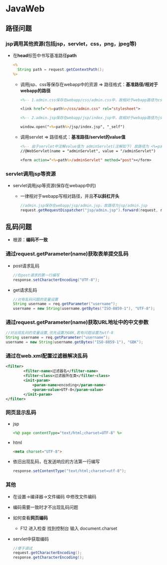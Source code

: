 # JavaWeb

## 路径问题

### jsp调用其他资源(包括jsp，servlet，css，png，jpeg等)

- 在**head**标签中书写基准路径**path**

  ```jsp
  <% 
  	String path = request.getContextPath();
  %>
  ```

    - 调用jsp、css等保存在webapp中的资源 => 路径格式：**基准路径/相对于webapp的路径**

      ```jsp
      <%-- 1.admin.css保存在webapp/css/admin.css中，故相对于webapp路径为css/admin.css ,故加上基准路径为 <%=path%>/css/admin.css --%>
      
      <link href="<%=path%>/css/admin.css" rel="stylesheet">
      
      <%-- 2.admin.jsp保存在webapp/jsp/index.jsp中，故相对于webapp路径为jsp/index.jsp ,故加上基准路径为 <%=path%>/jsp/index.jsp --%>
      
      window.open("<%=path%>/jsp/index.jsp", "_self")
      ```

    - 调用servlet => 路径格式：**基准路径/servlet的value值**

      ```jsp
      <%-- 由于servlet中注解value值为 adminServlet(注解如下) 故路径为 <%=path%>/adminServlet --%>
      //@WebServlet(name = "adminServlet", value = "/adminServlet")
      
      <form action="<%=path%>/adminServlet" method="post"></form>
      ```

### servlet调用jsp等资源

- servlet调用jsp等资源(保存在webapp中的)

    - 一律相对于webapp写相对路径，并且**不以斜杠开头**

      ```java
      //admin.jsp保存在webapp/jsp/admin.jsp，故路径为jsp/admin.jsp 
      request.getRequestDispatcher("jsp/admin.jsp").forward(request, response);
      ```



## 乱码问题

- 根源：**编码不一致**

### 通过request.getParameter(name)获取表单提交乱码

- post请求乱码

  ```java 
  //在post请求的第一行编写
  response.setCharacterEncoding("UTF-8");
  ```

- get请求乱码

  ```java 
  //对有乱码问题的变量设置
  String username = req.getParameter("username");
  username = new String(username.getBytes("ISO-8859-1"), "UTF-8");
  ```

### 通过request.getParameter(name)获取URL地址中的中文参数

```java
//对出现乱码的变量设置,优先设置为GBK,若有问题设置为utf-8
String username = req.getParameter("username");
username = new String(username.getBytes("ISO-8859-1"), "GBK");
```

### 通过在web.xml配置过滤器解决乱码

```xml
<filter>
        <filter-name>过滤器名</filter-name>
        <filter-class>过滤器所在类</filter-class>
        <init-param>
            <param-name>encoding</param-name>
            <param-value>UTF-8</param-value>
        </init-param>
</filter>
```

### 网页显示乱码

- jsp

  ```jsp
  <%@ page contentType="text/html;charset=UTF-8" %>
  ```

- html

  ```html
  <meta charset="UTF-8">
  ```

- 依旧出现乱码，在发送响应的方法第一行编写

  ```java
  response.setContentType("text/html;charset=utf-8");
  ```

### 其他

- 在设置->编译器->文件编码 中修改文件编码

- 编码需要一致时才不出现乱码问题

- 如何查看**网页编码**

    - F12 进入检查 找到控制台 输入 document.charset

- servlet中获取编码

  ```java
  //便于调试
  request.getCharacterEncoding();
  response.getCharacterEncoding();
  ```